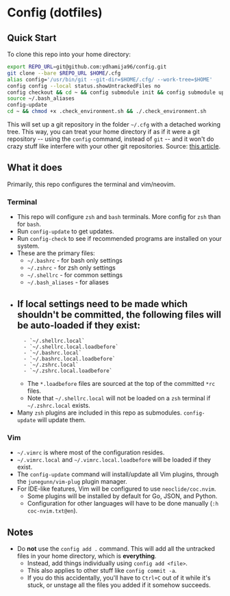 # Config (dotfiles)

## Quick Start

To clone this repo into your home directory:

```bash
export REPO_URL=git@github.com:ydhamija96/config.git
git clone --bare $REPO_URL $HOME/.cfg
alias config='/usr/bin/git --git-dir=$HOME/.cfg/ --work-tree=$HOME'
config config --local status.showUntrackedFiles no
config checkout && cd ~ && config submodule init && config submodule update
source ~/.bash_aliases
config-update
cd ~ && chmod +x .check_environment.sh && ./.check_environment.sh
```

This will set up a git repository in the folder `~/.cfg` with a detached working tree. This way, you can treat your home directory if as if it were a git repository -- using the `config` command, instead of `git` -- and it won't do crazy stuff like interfere with your other git repositories. Source: [this article](https://developer.atlassian.com/blog/2016/02/best-way-to-store-dotfiles-git-bare-repo/).

## What it does

Primarily, this repo configures the terminal and vim/neovim.

### Terminal

- This repo will configure `zsh` and `bash` terminals. More config for `zsh` than for `bash`.
- Run `config-update` to get updates.
- Run `config-check` to see if recommended programs are installed on your system.
- These are the primary files:
    - `~/.bashrc` - for bash only settings
    - `~/.zshrc` - for zsh only settings
    - `~/.shellrc` - for common settings
    - `~/.bash_aliases` - for aliases
- If local settings need to be made which shouldn't be committed, the following files will be auto-loaded if they exist:
    -   
        - `~/.shellrc.local`
        - `~/.shellrc.local.loadbefore`
        - `~/.bashrc.local`
        - `~/.bashrc.local.loadbefore`
        - `~/.zshrc.local`
        - `~/.zshrc.local.loadbefore`
    - The `*.loadbefore` files are sourced at the top of the committed `*rc` files.
    - Note that `~/.shellrc.local` will not be loaded on a `zsh` terminal if `~/.zshrc.local` exists.
- Many `zsh` plugins are included in this repo as submodules. `config-update` will update them.

### Vim

- `~/.vimrc` is where most of the configuration resides.
- `~/.vimrc.local` and `~/.vimrc.local.loadbefore` will be loaded if they exist.
- The `config-update` command will install/update all Vim plugins, through the `junegunn/vim-plug` plugin manager.
- For IDE-like features, Vim will be configured to use `neoclide/coc.nvim`.
    - Some plugins will be installed by default for Go, JSON, and Python.
    - Configuration for other languages will have to be done manually (`:h coc-nvim.txt@en`).

## Notes

- Do **not** use the `config add .` command. This will add all the untracked files in your home directory, which is **everything**.
    - Instead, add things individually using `config add <file>`.
    - This also applies to other stuff like `config commit -a`.
    - If you do this accidentally, you'll have to `Ctrl+C` out of it while it's stuck, or unstage all the files you added if it somehow succeeds.

